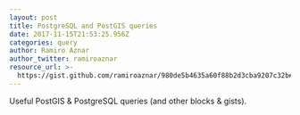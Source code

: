 ```yaml
---
layout: post
title: PostgreSQL and PostGIS queries
date: 2017-11-15T21:53:25.956Z
categories: query
author: Ramiro Aznar
author_twitter: ramiroaznar
resource_url: >-
  https://gist.github.com/ramiroaznar/980de5b4635a60f88b2d3cba9207c32b#postgresql-and-postgis-queries
---
```

Useful PostGIS & PostgreSQL queries (and other blocks & gists).

